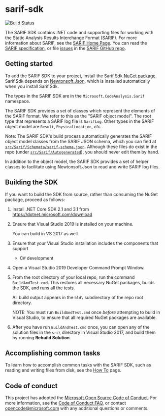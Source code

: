 # sarif-sdk
[![Build Status](https://dev.azure.com/mseng/1ES/_apis/build/status/microsoft.sarif-sdk?branchName=master)](https://dev.azure.com/mseng/1ES/_build/latest?definitionId=9978&branchName=main)

The SARIF SDK contains .NET code and supporting files for working with the Static Analysis Results Interchange Format (SARIF). For more information about SARIF, see the [SARIF Home Page](http://sarifweb.azurewebsites.net). You can read the [SARIF specification](https://rawgit.com/sarif-standard/sarif-spec/master/Static%20Analysis%20Results%20Interchange%20Format%20(SARIF).html), or file [issues](https://github.com/sarif-standard/sarif-spec/issues) in the [SARIF GitHub repo](https://github.com/sarif-standard/sarif-spec).

## Getting started

To add the SARIF SDK to your project, install the Sarif.Sdk [NuGet package](https://www.nuget.org/packages/Sarif.Sdk). Sarif.Sdk depends on [Newtonsoft.Json](http://www.newtonsoft.com/json), which is installed automatically when you install Sarif.Sdk.

The types in the SARIF SDK are in the `Microsoft.CodeAnalysis.Sarif` namespace.

The SARIF SDK provides a set of classes which represent the elements of the SARIF format. We refer to this as the "SARIF object model". The root type that represents a SARIF log file is `SarifLog`. Other types in the SARIF object model are `Result`, `PhysicalLocation`, _etc._.

Note: The SARIF SDK's build process automatically generates the SARIF object model classes from the SARIF JSON schema, which you can find at [`src/Sarif/Schemata/sarif-schema.json`](https://github.com/microsoft/sarif-sdk/blob/main/src/Sarif/Schemata/sarif-2.1.0-rtm.5.json). Although these files do exist in the repo (under [`src/Sarif/Autogenerated`](https://github.com/Microsoft/sarif-sdk/tree/main/src/Sarif/Autogenerated)), you should never edit them by hand.

In addition to the object model, the SARIF SDK provides a set of helper classes to facilitate using Newtonsoft.Json to read and write SARIF log files.

## Building the SDK

If you want to build the SDK from source, rather than consuming the NuGet package,
proceed as follows:

1. Install .NET Core SDK 2.1 and 3.1 from https://dotnet.microsoft.com/download

2. Ensure that Visual Studio 2019 is installed on your machine.

    You can build in VS 2017 as well.

3. Ensure that your Visual Studio installation includes the components that support
    - C# development

4. Open a Visual Studio 2019 Developer Command Prompt Window.

5. From the root directory of your local repo, run the command `BuildAndTest.cmd`.
    This restores all necessary NuGet packages, builds the SDK, and runs all the tests.

    All build output appears in the `bld\` subdirectory of the repo root directory.

    NOTE: You must run `BuildAndTest.cmd` once _before_ attempting to build in
    Visual Studio, to ensure that all required NuGet packages are available.

6. After you have run `BuildAndTest.cmd` once, you can open any of the solution files
in the `src\` directory in Visual Studio 2017, and build them by running **Rebuild Solution**.


## Accomplishing common tasks

To learn how to accomplish common tasks with the SARIF SDK, such as reading and writing files from disk,
see the [How To](https://github.com/Microsoft/sarif-sdk/blob/main/docs/how-to.md) page.

## Code of conduct

This project has adopted the [Microsoft Open Source Code of Conduct](https://opensource.microsoft.com/codeofconduct/).
For more information, see the [Code of Conduct FAQ](https://opensource.microsoft.com/codeofconduct/faq/),
or contact [opencode@microsoft.com](mailto:opencode@microsoft.com) with any additional questions or comments.
 